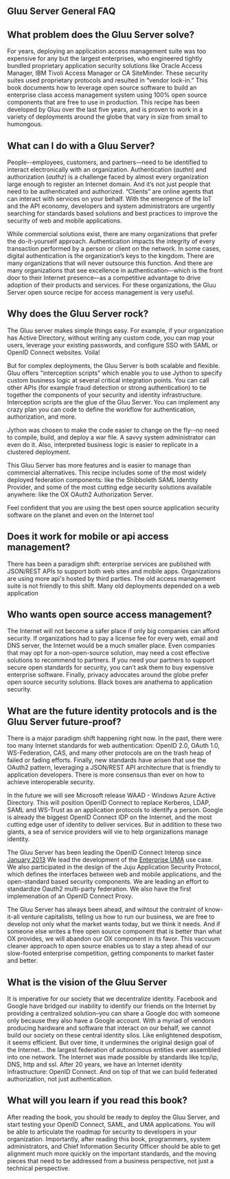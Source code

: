 ## Gluu Server General FAQ

## What problem does the Gluu Server solve?

For years, deploying an application access management suite was too expensive
for any but the largest enterprises, who engineered tightly bundled proprietary
application security solutions like Oracle Access Manager, IBM Tivoli Access Manager
or CA SiteMinder. These security suites used proprietary protocols and resulted in
“vendor lock-in.” This book documents how to leverage open source software to build
an enterprise class access management system using 100% open source components
that are free to use in production. This recipe has been developed by Gluu over the
last five years, and is proven to work in a variety of deployments around the globe
that vary in size from small to humongous.

## What can I do with a Gluu Server?

People--employees, customers, and partners-–need to be identified to interact electronically
with an organization. Authentication (_authn_) and authorization (_authz_) is a challenge faced
by almost every organization large enough to register an Internet domain. And it’s not just
people that need to be authenticated and authorized. “Clients” are online agents that can
interact with services on your behalf. With the emergence of the IoT and the API economy,
developers and system administrators are urgently searching for standards based solutions and
best practices to improve the security of web and mobile applications.

While commercial solutions exist, there are many organizations that prefer the do-it-yourself
approach. Authentication impacts the integrity of every transaction performed by a person or
client on the network. In some cases, digital authentication is the organization’s keys to the
kingdom. There are many organizations that will never outsource this function. And there are many
organizations that see excellence in authentication–-which is the front door to their Internet
presence–-as a competitive advantage to drive adoption of their products and services. For these
organizations, the Gluu Server open source recipe for access management is very useful.

## Why does the Gluu Server rock?

The Gluu server makes simple things easy. For example, if your organization has Active Directory,
without writing any custom code, you can map your users, leverage your existing passwords, and
configure SSO with SAML or OpenID Connect websites. Voila!

But for complex deployments, the Gluu Server is both scalable and flexible.  Gluu offers
"interception scripts" which enable you to use Jython to specify custom business logic at
several critical integration points. You can call other APIs (for example fraud detection
or strong authentication) to tie together the components of your security and identity
infrastructure. Interception scripts are the glue of the Gluu Server. You can implement
any crazy plan you can code to define the workflow for authentication, authorization, and
more.

Jython was chosen to make the code easier to change on the fly--no need to compile, build,
and deploy a war file. A savvy system administrator can even do it. Also, interpreted business
logic is easier to replicate in a clustered deployment.

This Gluu Server has more features and is easier to manage than commercial alternatives. This
recipe includes some of the most widely deployed federation components: like the Shibboleth SAML
Identity Provider, and some of the most cutting edge security solutions available anywhere: like
the OX OAuth2 Authorization Server.

Feel confident that you are using the best open source application security software on the
planet and even on the Internet too!

## Does it work for mobile or api access management?

There has been a paradigm shift: enterprise services are published with JSON/REST APIs to support
both web sites and mobile apps. Organizations are using more api's hosted by third parties. The
old access management suite is not friendly to this shift. Many old deployments depended on a
web application

## Who wants open source access management?

The Internet will not become a safer place if only big companies can afford security. If organizations
had to pay a license fee for every web, email and DNS server, the Internet would be a much smaller place.
Even companies that may opt for a non-open-source solution, may need a cost effective solutions to
recommend to partners. If you need your partners to support secure open standards for security, you can’t
ask them to buy expensive enterprise software. Finally, privacy advocates around the globe prefer open
source security solutions. Black boxes are anathema to application security.

## What are the future identity protocols and is the Gluu Server future-proof?

There is a major paradigm shift happening right now. In the past, there were too many Internet standards for
web authentication: OpenID 2.0, OAuth 1.0, WS-Federation, CAS, and many other protocols are on the trash heap
of failed or fading efforts. Finally, new standards have arisen that use the OAuth2 pattern, leveraging
a JSON/REST API architecture that is friendly to application developers. There is more consensus than ever
on how to achieve interoperable security.

In the future we will see Microsoft release WAAD - Windows Azure Active Directory. This will position
OpenID Connect to replace Kerberos, LDAP, SAML and WS-Trust as an application protocols to identify a person.
Google is already the biggest OpenID Connect IDP on the Internet, and the most cutting edge user of
identity to deliver services. But in addition to these two giants, a sea of service providers will vie to
help organizations manage identity.

The Gluu Server has been leading the OpenID Connect Interop since [January 2013](http://www.gluu.co/.fm8t)
We lead the development of the [Enterprise UMA](http://www.gluu.co/kantara) use case. We also participated
in the design of the Juju Application Security Protocol, which defines the interfaces between web and mobile
applications, and the open-standard based security components. We are leading an effort to standardize
Oauth2 multi-party federation. We also have the first implemenation of an OpenID Connect Proxy.

The Gluu Server has always been ahead, and wihtout the contraint of know-it-all venture capitalists, telling
us how to run our business, we are free to develop not only what the market wants today, but we think
it needs. And if someone else writes a free open source component that is better than what OX provides,
we will abandon our OX component in its favor. This vaccuum cleaner approach to open source enables us
to stay a step ahead of our slow-footed enterprise competition, getting components to market faster and better.

## What is the vision of the Gluu Server

It is imperative for our society that we decentralize identity. Facebook and Google have bridged our inability
to identify our friends on the Internet by providing a centralized solution–you can share a Google doc with someone
only because they also have a Google account. With a myriad of vendors producing hardware and software that interact
on our behalf, we cannot build our society on these central identity silos. Like enlightened despotism, it seems
efficient. But over time, it undermines the original design goal of the Internet… the largest federation of
autonomous entities ever assembled into one network. The Internet was made possible by standards like tcp/ip, DNS,
http and ssl. After 20 years, we have an Internet identity infrastructure: OpenID Connect. And on top of that we can
build federated authorization, not just authentication.

## What will you learn if you read this book?

After reading the book, you should be ready to deploy the Gluu Server, and start testing your OpenID Connect,
SAML, and UMA applications. You will be able to articulate the roadmap for security to developers in your
organization. Importantly, after reading this book, programmers, system administrators, and Chief Information
Security Officer should be able to get alignment much more quickly on the important standards, and the
moving pieces that need to be addressed from a business perspective, not just a technical perspective.